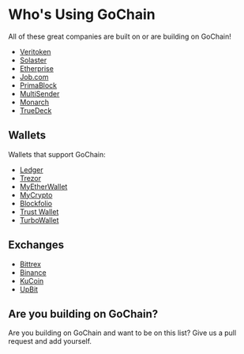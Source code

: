 # Who's Using GoChain

All of these great companies are built on or are building on GoChain!

* [Veritoken](https://veritoken.io/)
* [Solaster](https://solaster.io)
* [Etherprise](https://etherprise.io)
* [Job.com](https://job.com)
* [PrimaBlock](https://primablock.com)
* [MultiSender](https://multisender.app/)
* [Monarch](https://monarchtoken.io/)
* [TrueDeck](https://truedeck.io/)

## Wallets

Wallets that support GoChain:

* [Ledger](https://www.ledger.com/)
* [Trezor](https://trezor.io/)
* [MyEtherWallet](https://myetherwallet.com)
* [MyCrypto](https://mycrypto.com)
* [Blockfolio](https://blockfolio.com/)
* [Trust Wallet](https://trustwalletapp.com/)
* [TurboWallet](https://turbowallet.io)

## Exchanges

* [Bittrex](https://bittrex.com)
* [Binance](https://binance.com)
* [KuCoin](https://kucoin.com)
* [UpBit](http://upbit.com/)

## Are you building on GoChain?

Are you building on GoChain and want to be on this list? Give us a pull request and add yourself.

